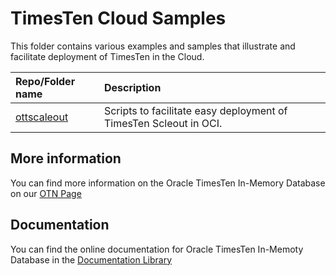 # TimesTen Cloud Samples

This folder contains various examples and samples that illustrate and facilitate deployment of TimesTen in the Cloud.

| Repo/Folder name            | Description                                     |
| :-------------------------- | :---------------------------------------------- |
| [ottscaleout](./ottscaleout) | Scripts to facilitate easy deployment of TimesTen Scleout in OCI.                      |

## More information
You can find more information on the Oracle TimesTen In-Memory Database on our [OTN Page](https://www.oracle.com/technetwork/database/database-technologies/timesten/overview/index.html)

## Documentation
You can find the online documentation for Oracle TimesTen In-Memoty Database in the [Documentation Library](https://docs.oracle.com/database/timesten-18.1/)
